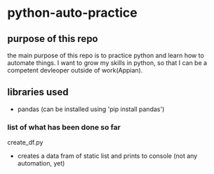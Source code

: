 # python-auto-practice

## purpose of this repo

the main purpose of this repo is to practice python and learn how to automate things. I want to grow my skills in python, so that 
I can be a competent devleoper outside of work(Appian).

## libraries used 

- pandas (can be installed using 'pip install pandas')

### list of what has been done so far

create_df.py 

- creates a data fram of static list and prints to console (not any automation, yet)